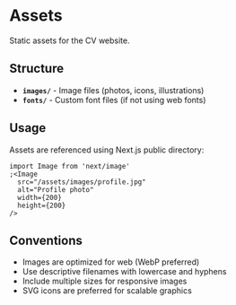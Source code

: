 # Assets

Static assets for the CV website.

## Structure

- **`images/`** - Image files (photos, icons, illustrations)
- **`fonts/`** - Custom font files (if not using web fonts)

## Usage

Assets are referenced using Next.js public directory:

```tsx
import Image from 'next/image'
;<Image
  src="/assets/images/profile.jpg"
  alt="Profile photo"
  width={200}
  height={200}
/>
```

## Conventions

- Images are optimized for web (WebP preferred)
- Use descriptive filenames with lowercase and hyphens
- Include multiple sizes for responsive images
- SVG icons are preferred for scalable graphics
